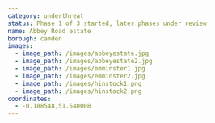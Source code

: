 ```yaml
---
category: underthreat
status: Phase 1 of 3 started, later phases under review
name: Abbey Road estate 
borough: camden
images:
  - image_path: /images/abbeyestate.jpg
  - image_path: /images/abbeyestate2.jpg
  - image_path: /images/emminster1.jpg
  - image_path: /images/emminster2.jpg
  - image_path: /images/hinstock1.png
  - image_path: /images/hinstock2.png
coordinates: 
  - -0.188548,51.540008
---
```

